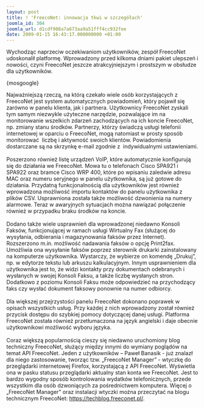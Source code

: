 ```yaml
---
layout: post
title: ! 'FreecoNet: innowacja tkwi w szczegółach'
joomla_id: 304
joomla_url: d1cdf908a7a673aa9a51fff4cc932fee
date: 2009-01-15 16:43:17.000000000 +01:00
---
```

Wychodząc naprzeciw oczekiwaniom użytkownik&oacute;w, zesp&oacute;ł FreecoNet udoskonalił platformę. Wprowadzony przed kilkoma dniami pakiet ulepszeń i nowości, czyni FreecoNet jeszcze atrakcyjniejszym i prostszym w obsłudze dla użytkownik&oacute;w.<p>{mosgoogle}</p><p>Najważniejszą rzeczą, na kt&oacute;rą czekało wiele os&oacute;b korzystających z FreecoNet jest system automatycznych powiadomień, kt&oacute;ry pojawił się zar&oacute;wno w panelu klienta, jak i partnera. Użytkownicy FreecoNet zyskali tym samym niezwykle użyteczne narzędzie, pozwalające im na monitorowanie wszelkich zdarzeń zachodzących na ich koncie FreecoNet, np. zmiany stanu środk&oacute;w. Partnerzy, kt&oacute;rzy świadczą usługi telefonii internetowej w oparciu o FreecoNet, mogą natomiast w prosty spos&oacute;b monitorować&nbsp; liczbę i aktywność swoich klient&oacute;w. Powiadomienia dostarczane są na skrzynkę e-mail zgodnie z&nbsp; indywidualnymi ustawieniami.<br /><br />Poszerzono r&oacute;wnież listę urządzeń VoIP, kt&oacute;re automatycznie konfigurują się do działania we FreecoNet. Mowa tu o telefonach Cisco SPA921 i SPA922 oraz bramce Cisco WRP 400, kt&oacute;re po wpisaniu zaledwie adresu MAC oraz numeru seryjnego w panelu użytkownika, są już gotowe do działania. Przydatną funkcjonalnością dla użytkownik&oacute;w jest r&oacute;wnież wprowadzona możliwość importu kontakt&oacute;w do panelu użytkownika z plik&oacute;w CSV. Usprawniona została także możliwość dzwonienia na numery alarmowe. Teraz w awaryjnych sytuacjach można nawiązać połączenie r&oacute;wnież w przypadku braku środk&oacute;w na koncie.<br /><br />Dodano także wiele usprawnień dla wprowadzonej niedawno Konsoli Faks&oacute;w, funkcjonującej w ramach usługi Wirtualny Fax (służącej do wysyłania, odbierania i magazynowania faks&oacute;w przez Internet). Rozszerzono m.in. możliwość nadawania faks&oacute;w o opcję Print2fax. Umożliwia ona wysyłanie faks&oacute;w poprzez sterownik drukarki zainstalowany na komputerze użytkownika. Wystarczy, że wybierze on komendę &bdquo;Drukuj&rdquo;, np. w edytorze tekstu lub arkuszu kalkulacyjnym. Innym usprawnieniem dla użytkownika jest to, że widzi kontakty przy dokumentach odebranych i wysłanych w swojej Konsoli Faksu, a także liczbę wysłanych stron. Dodatkowo z poziomu Konsoli Faksu może odpowiedzieć na przychodzący faks czy wysłać dokument faksowy ponownie na numer odbiorcy. <br /><br />Dla większej przejrzystości panelu FreecoNet dokonano poprawek w opisach wszystkich usług. Przy każdej z nich wprowadzony został r&oacute;wnież przycisk dostępu do szybkiej pomocy dotyczącej danej usługi. Platforma FreecoNet została r&oacute;wnież przetłumaczona na język angielski i daje obecnie użytkownikowi możliwość wyboru języka.&nbsp; <br /><br />Coraz większą popularnością cieszy się niedawno uruchomiony blog techniczny FreecoNet, służący między innymi do wymiany pogląd&oacute;w na temat API FreecoNet. Jeden z użytkownik&oacute;w &ndash; Paweł Banasik - już znalazł dla niego zastosowanie, tworząc tzw. &bdquo;FreecoNet Manager&rdquo; - wtyczkę do przeglądarki internetowej Firefox, korzystającą z API FreecoNet. Wyświetla ona w pasku statusu przeglądarki aktualny stan konta we FreecoNet. Jest to bardzo wygodny spos&oacute;b kontrolowania wydatk&oacute;w telefonicznych, przede wszystkim dla os&oacute;b dzwoniących za pośrednictwem komputera. Więcej o &bdquo;FreecoNet Manager&rdquo; oraz instalacji wtyczki można przeczytać na blogu technicznym FreecoNet: <a href="https://techblog.freeconet.pl/" target="_blank">https://techblog.freeconet.pl/</a>. </p>
